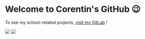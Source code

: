 # Welcome to Corentin's GitHub 😉

To see my school-related projects, [visit my GitLab](https://gitlab.emse.fr/corentin.bouton) !

<a>
	<img src="https://github-readme-stats.vercel.app/api?username=corentinbouton&count_private=true&show_icons=true">
	<img src="https://github-readme-stats.vercel.app/api/top-langs/?username=corentinbouton">
</a>

